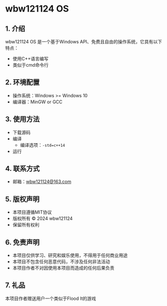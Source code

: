 # wbw121124 OS
## 1. 介绍
wbw121124 OS 是一个基于Windows API、免费且自由的操作系统，它具有以下特点：
- 使用C++语言编写
- 类似于cmd命令行

## 2. 环境配置
- 操作系统：Windows >= Windows 10
- 编译器：MinGW or GCC

## 3. 使用方法
- 下载源码
- 编译
	- 编译选项：`-std=c++14`
- 运行

## 4. 联系方式
- 邮箱：wbw121124@163.com

## 5. 版权声明
- 本项目遵循MIT协议
- 版权所有 © 2024 wbw121124
- 保留所有权利

## 6. 免责声明
- 本项目仅供学习、研究和娱乐使用，不得用于任何商业用途
- 本项目不包含任何恶意代码，不涉及任何非法活动
- 本项目作者不对因使用本项目而造成的任何后果负责

## 7. 礼品
本项目作者赠送用户一个类似于Flood It的游戏